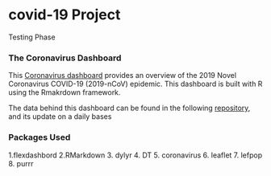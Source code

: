 # covid-19 Project
Testing Phase

### The Coronavirus Dashboard

This [Coronavirus
dashboard](https://bharatbrijwasi.github.io/covid-19/)
provides an overview of the 2019 Novel Coronavirus COVID-19 (2019-nCoV)
epidemic. This dashboard is built with R using the Rmakrdown framework.

The data behind this dashboard can be found in the following
[repository](https://github.com/bharatbrijwasi/covid-19), and its update
on a daily bases

### Packages Used
1.flexdashbord
2.RMarkdown
3. dylyr
4. DT
5. coronavirus
6. leaflet
7. lefpop 
8. purrr
